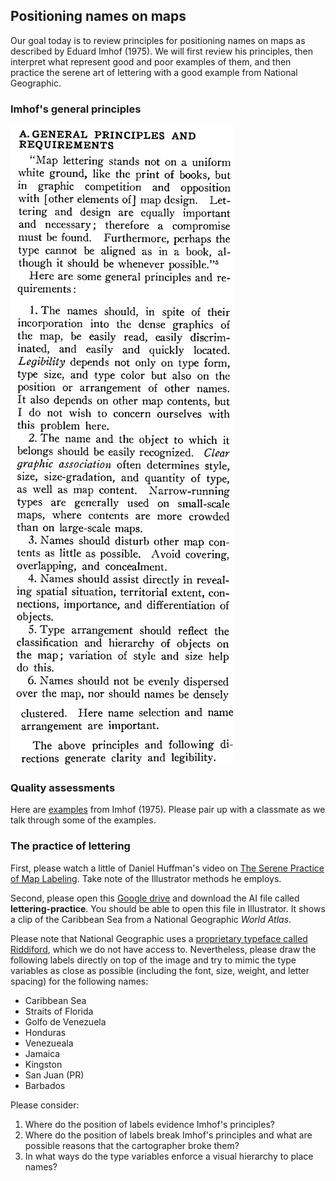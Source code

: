 ## Positioning names on maps  

Our goal today is to review principles for positioning names on maps as described by Eduard Imhof (1975). We will first review his principles, then interpret what represent good and poor examples of them, and then practice the serene art of lettering with a good example from National Geographic.  

### Imhof's general principles  

![Imhof general principles](images/Imhof-1975-principles.jpg)  

### Quality assessments      

Here are [examples](https://drive.google.com/drive/folders/1sR7-YR3vqsFHDspmiwapLX8axunh6Zal?usp=sharing) from Imhof (1975). Please pair up with a classmate as we talk through some of the examples.  

### The practice of lettering  

First, please watch a little of Daniel Huffman's video on [The Serene Practice of Map Labeling](https://www.youtube.com/watch?v=UWo12NFdxJ0). Take note of the Illustrator methods he employs.  

Second, please open this [Google drive](https://drive.google.com/drive/folders/1KMy5W4zOyZ925X3j_BerHOA_HN5u9Fap?usp=sharing) and download the AI file called **lettering-practice**. You should be able to open this file in Illustrator. It shows a clip of the Caribbean Sea from a National Geographic _World Atlas_.   

Please note that National Geographic uses a [proprietary typeface called Riddiford](http://luc.devroye.org/fonts-64560.html), which we do not have access to. Nevertheless, please draw the following labels directly on top of the image and try to mimic the type variables as close as possible (including the font, size, weight, and letter spacing) for the following names:  

* Caribbean Sea  
* Straits of Florida  
* Golfo de Venezuela    
* Honduras  
* Venezueala  
* Jamaica  
* Kingston  
* San Juan (PR)  
* Barbados  

Please consider:  

1. Where do the position of labels evidence Imhof's principles?  
2. Where do the position of labels break Imhof's principles and what are possible reasons that the cartographer broke them?  
3. In what ways do the type variables enforce a visual hierarchy to place names?  

